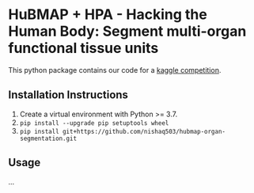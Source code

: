 # HuBMAP + HPA - Hacking the Human Body: Segment multi-organ functional tissue units

This python package contains our code for a [kaggle competition](https://www.kaggle.com/competitions/hubmap-organ-segmentation/overview).


## Installation Instructions

1. Create a virtual environment with Python >= 3.7.
2. `pip install --upgrade pip setuptools wheel`
3. `pip install git+https://github.com/nishaq503/hubmap-organ-segmentation.git`


## Usage

...

